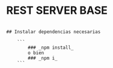 # REST SERVER BASE

````

## Instalar dependencias necesarias

    ```
        ### _npm install_
        o bien
        ### _npm i_
    ```

````
